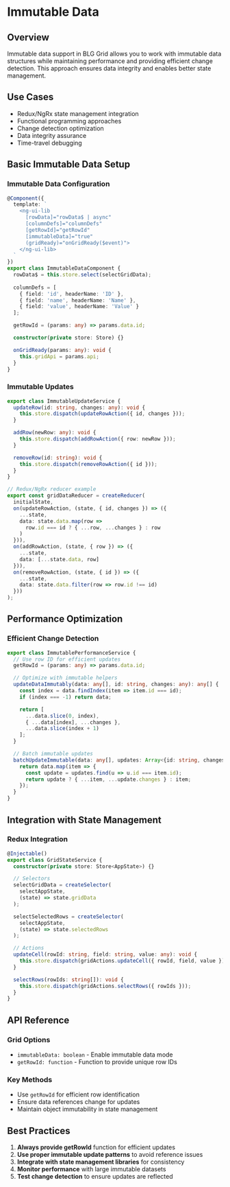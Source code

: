 # Immutable Data

## Overview

Immutable data support in BLG Grid allows you to work with immutable data structures while maintaining performance and providing efficient change detection. This approach ensures data integrity and enables better state management.

## Use Cases

- Redux/NgRx state management integration
- Functional programming approaches
- Change detection optimization
- Data integrity assurance
- Time-travel debugging

## Basic Immutable Data Setup

### Immutable Data Configuration

```typescript
@Component({
  template: `
    <ng-ui-lib 
      [rowData]="rowData$ | async"
      [columnDefs]="columnDefs"
      [getRowId]="getRowId"
      [immutableData]="true"
      (gridReady)="onGridReady($event)">
    </ng-ui-lib>
  `
})
export class ImmutableDataComponent {
  rowData$ = this.store.select(selectGridData);
  
  columnDefs = [
    { field: 'id', headerName: 'ID' },
    { field: 'name', headerName: 'Name' },
    { field: 'value', headerName: 'Value' }
  ];

  getRowId = (params: any) => params.data.id;

  constructor(private store: Store) {}

  onGridReady(params: any): void {
    this.gridApi = params.api;
  }
}
```

### Immutable Updates

```typescript
export class ImmutableUpdateService {
  updateRow(id: string, changes: any): void {
    this.store.dispatch(updateRowAction({ id, changes }));
  }

  addRow(newRow: any): void {
    this.store.dispatch(addRowAction({ row: newRow }));
  }

  removeRow(id: string): void {
    this.store.dispatch(removeRowAction({ id }));
  }
}

// Redux/NgRx reducer example
export const gridDataReducer = createReducer(
  initialState,
  on(updateRowAction, (state, { id, changes }) => ({
    ...state,
    data: state.data.map(row => 
      row.id === id ? { ...row, ...changes } : row
    )
  })),
  on(addRowAction, (state, { row }) => ({
    ...state,
    data: [...state.data, row]
  })),
  on(removeRowAction, (state, { id }) => ({
    ...state,
    data: state.data.filter(row => row.id !== id)
  }))
);
```

## Performance Optimization

### Efficient Change Detection

```typescript
export class ImmutablePerformanceService {
  // Use row ID for efficient updates
  getRowId = (params: any) => params.data.id;

  // Optimize with immutable helpers
  updateDataImmutably(data: any[], id: string, changes: any): any[] {
    const index = data.findIndex(item => item.id === id);
    if (index === -1) return data;

    return [
      ...data.slice(0, index),
      { ...data[index], ...changes },
      ...data.slice(index + 1)
    ];
  }

  // Batch immutable updates
  batchUpdateImmutable(data: any[], updates: Array<{id: string, changes: any}>): any[] {
    return data.map(item => {
      const update = updates.find(u => u.id === item.id);
      return update ? { ...item, ...update.changes } : item;
    });
  }
}
```

## Integration with State Management

### Redux Integration

```typescript
@Injectable()
export class GridStateService {
  constructor(private store: Store<AppState>) {}

  // Selectors
  selectGridData = createSelector(
    selectAppState,
    (state) => state.gridData
  );

  selectSelectedRows = createSelector(
    selectAppState,
    (state) => state.selectedRows
  );

  // Actions
  updateCell(rowId: string, field: string, value: any): void {
    this.store.dispatch(gridActions.updateCell({ rowId, field, value }));
  }

  selectRows(rowIds: string[]): void {
    this.store.dispatch(gridActions.selectRows({ rowIds }));
  }
}
```

## API Reference

### Grid Options
- `immutableData: boolean` - Enable immutable data mode
- `getRowId: function` - Function to provide unique row IDs

### Key Methods
- Use `getRowId` for efficient row identification
- Ensure data references change for updates
- Maintain object immutability in state management

## Best Practices

1. **Always provide getRowId** function for efficient updates
2. **Use proper immutable update patterns** to avoid reference issues
3. **Integrate with state management libraries** for consistency
4. **Monitor performance** with large immutable datasets
5. **Test change detection** to ensure updates are reflected